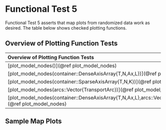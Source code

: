 # Functional Test 5
Functional Test 5 asserts that map plots from randomized data work as desired. 
The table below shows checked plotting functions. 

## Overview of Plotting Function Tests
|Overview of Plotting Function Tests|
|:----- |
|[plot\_model\_nodes()](@ref plot_model_nodes)|
|[plot\_model\_nodes(container::DenseAxisArray{T,N,Ax,L})](@ref plot_model_nodes)|
|[plot\_model\_nodes(container::SparseAxisArray{T,N,K})](@ref plot_model_nodes)|
|[plot\_model\_nodes(arcs::Vector{TransportArc})](@ref plot_model_nodes)|
|[plot\_model\_nodes(container::DenseAxisArray{T,N,Ax,L},arcs::Vector{TransportArc})](@ref plot_model_nodes)|

## Sample Map Plots 
